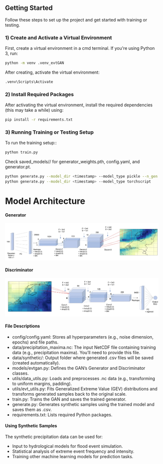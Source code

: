 ## Getting Started

Follow these steps to set up the project and get started with training or testing.

### 1️) Create and Activate a Virtual Environment

First, create a virtual environment in a cmd terminal. If you're using Python 3, run:

```bash
python -m venv .venv_evtGAN
```

After creating, activate the virtual environment:

```bash
.venv\Scripts\Activate
```

### 2) Install Required Packages

After activating the virtual environment, install the required dependencies (this may take a while) using:

```bash
pip install -r requirements.txt
```

### 3) Running Training or Testing Setup

To run the training setup::

```bash
python train.py
```

Check saved_models/<timestamp>/ for generator_weights.pth, config.yaml, and generator.pt.

```bash
python generate.py --model_dir <timestamp> --model_type pickle --n_gen 5000
python generate.py --model_dir <timestamp> --model_type torchscript
```

# Model Architecture

#### Generator

![Gen](evtGAN/images/Generator.jpg)

#### Discriminator

![Dis](evtGAN\images\Discriminator.jpg)

#### File Descriptions

- config/config.yaml: Stores all hyperparameters (e.g., noise dimension, epochs) and file paths.
- data/precipitation_maxima.nc: The input NetCDF file containing training data (e.g., precipitation maxima). You’ll need to provide this file.
- data/synthetic/: Output folder where generated .csv files will be saved (created automatically).
- models/evtgan.py: Defines the GAN’s Generator and Discriminator classes.
- utils/data_utils.py: Loads and preprocesses .nc data (e.g., transforming to uniform margins, padding).
- utils/evt_utils.py: Fits Generalized Extreme Value (GEV) distributions and transforms generated samples back to the original scale.
- train.py: Trains the GAN and saves the trained generator.
- generate.py: Generates synthetic samples using the trained model and saves them as .csv.
- requirements.txt: Lists required Python packages.

#### Using Synthetic Samples

The synthetic precipitation data can be used for:

- Input to hydrological models for flood event simulation.
- Statistical analysis of extreme event frequency and intensity.
- Training other machine learning models for prediction tasks.
